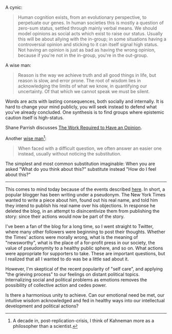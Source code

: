 A cynic:
> Human cognition exists, from an evolutionary perspective, to perpetuate our genes. In human societies this is mostly a question of zero-sum status, settled through mainly verbal means. We should model opinions as social acts which exist to raise our status. Usually this will be about allying with the in-group; in some situations having a controversial opinion and sticking to it can itself signal high status. Not having an opinion is just as bad as having the wrong opinion, because if you're not in the in-group, you're in the out-group.

A wise man:
> Reason is the way we achieve truth and all good things in life, but reason is slow, and error prone. The root of wisdom lies in acknowledging the limits of what we know, in quantifying our uncertainty. Of that which we cannot speak we must be silent.

Words are acts with lasting consequences, both socially and internally. It is hard to change your mind publicly, you will seek instead to defend what you've already concluded. One synthesis is to find groups where epistemic caution itself is high-status.

Shane Parrish discusses [The Work Required to Have an Opinion](https://fs.blog/2013/04/the-work-required-to-have-an-opinion/).

Another [wise man](https://sloanreview.mit.edu/article/why-our-minds-swap-out-hard-questions-for-easy-ones/)[^Kahneman]:
> When faced with a difficult question, we often answer an easier one instead, usually without noticing the substitution.

[^Kahneman]: A decade in, post-replication-crisis, I think of Kahneman more as a philosopher than a scientist.

The simplest and most common substitution imaginable: When you are asked "What do you think about this?" substitute instead "How do I feel about this?"

---

This comes to mind today because of the events described [here](https://slatestarcodex.com/2020/06/22/nyt-is-threatening-my-safety-by-revealing-my-real-name-so-i-am-deleting-the-blog/). In short, a popular blogger has been writing under a pseudonym. The New York Times wanted to write a piece about him, found out his real name, and told him they intend to publish his real name over his objections. In response he deleted the blog, in an attempt to disincentivize them from publishing the story: since their actions would now be part of the story.

I've been a fan of the blog for a long time, so I went straight to Twitter, where many other followers were beginning to post their thoughts. Whether the Times' actions were morally wrong, what is the meaning of "newsworthy", what is the place of a for-profit press in our society, the value of pseudonymity to a healthy public sphere, and so on. What actions were appropriate for supporters to take. These are important questions, but I realized that all I wanted to do was be a little sad about it.

However, I'm skeptical of the recent popularity of "self care", and applying "the grieving process" to our feelings on distant political topics. Internalizing social and political problems as emotions removes the possibility of collective action and cedes power.

Is there a harmonious unity to achieve. Can our emotional need be met, our intuitive wisdom acknowledged and fed in healthy ways into our intellectual development and political actions?
